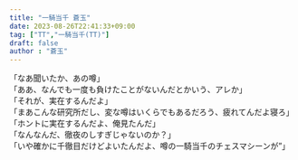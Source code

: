```yaml
---
title: "一騎当千 蒼玉"
date: 2023-08-26T22:41:33+09:00
tag: ["TT","一騎当千(TT)"]
draft: false
author : "蒼玉"
---
```


「なあ聞いたか、あの噂」<br>
「ああ、なんでも一度も負けたことがないんだとかいう、アレか」<br>
「それが、実在するんだよ」  
「まあこんな研究所だし、変な噂はいくらでもあるだろう、疲れてんだよ寝ろ」  
「ホントに実在するんだよ、俺見たんだ」  
「なんなんだ、徹夜のしすぎじゃないのか？」  
「いや確かに千徹目だけどよいたんだよ、噂の一騎当千のチェスマシーンが”」